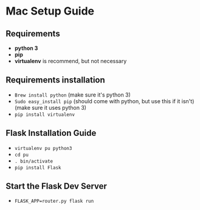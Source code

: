 # Mac Setup Guide
## Requirements
* __python 3__
* __pip__
* __virtualenv__ is recommend, but not necessary

## Requirements installation
* ```Brew install python``` (make sure it's python 3)
* ```Sudo easy_install pip``` (should come with python, but use this if it isn't) (make sure it uses python 3)
* ```pip install virtualenv```

## Flask Installation Guide
* ```virtualenv pu python3```
* ```cd pu```
* ```. bin/activate```
* ```pip install Flask```

## Start the Flask Dev Server
* ```FLASK_APP=router.py flask run```
